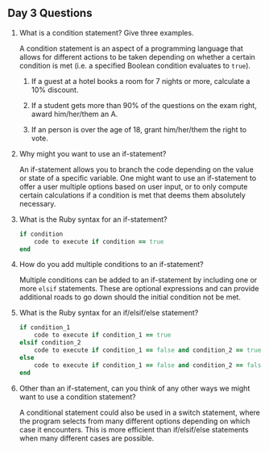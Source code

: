 ## Day 3 Questions

1. What is a condition statement? Give three examples.

   A condition statement is an aspect of a programming language that allows for different actions to be taken depending on whether a certain condition is met (i.e. a specified Boolean condition evaluates to `true`).

   1. If a guest at a hotel books a room for 7 nights or more, calculate a 10% discount.

   2. If a student gets more than 90% of the questions on the exam right, award him/her/them an A.

   3. If an person is over the age of 18, grant him/her/them the right to vote.

2. Why might you want to use an if-statement?

   An if-statement allows you to branch the code depending on the value or state of a specific variable. One might want to use an if-statement to offer a user multiple options based on user input, or to only compute certain calculations if a condition is met that deems them absolutely necessary.

3. What is the Ruby syntax for an if-statement?

   ```ruby
   if condition
       code to execute if condition == true
   end
   ```

4. How do you add multiple conditions to an if-statement?

   Multiple conditions can be added to an if-statement by including one or more `elsif` statements. These are optional expressions and can provide additional roads to go down should the initial condition not be met.

5. What is the Ruby syntax for an if/elsif/else statement?

   ```ruby
   if condition_1
       code to execute if condition_1 == true
   elsif condition_2
       code to execute if condition_1 == false and condition_2 == true
   else
       code to execute if condition_1 == false and condition_2 == false
   end
   ```

6. Other than an if-statement, can you think of any other ways we might want to use a condition statement?

   A conditional statement could also be used in a switch statement, where the program selects from many different options depending on which case it encounters. This is more efficient than if/elsif/else statements when many different cases are possible.
